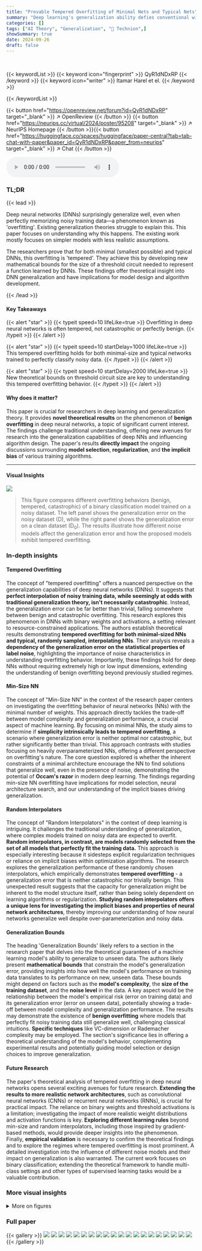 ```yaml
---
title: "Provable Tempered Overfitting of Minimal Nets and Typical Nets"
summary: "Deep learning's generalization ability defies conventional wisdom; this paper proves that overfitting in deep neural networks is 'tempered', neither catastrophic nor perfectly benign, for both minimal..."
categories: []
tags: ["AI Theory", "Generalization", "🏢 Technion",]
showSummary: true
date: 2024-09-26
draft: false
---
```


<br>

{{< keywordList >}}
{{< keyword icon="fingerprint" >}} QyR1dNDxRP {{< /keyword >}}
{{< keyword icon="writer" >}} Itamar Harel et el. {{< /keyword >}}
 
{{< /keywordList >}}

{{< button href="https://openreview.net/forum?id=QyR1dNDxRP" target="_blank" >}}
↗ OpenReview
{{< /button >}}
{{< button href="https://neurips.cc/virtual/2024/poster/95208" target="_blank" >}}
↗ NeurIPS Homepage
{{< /button >}}{{< button href="https://huggingface.co/spaces/huggingface/paper-central?tab=tab-chat-with-paper&paper_id=QyR1dNDxRP&paper_from=neurips" target="_blank" >}}
↗ Chat
{{< /button >}}



<audio controls>
    <source src="https://ai-paper-reviewer.com/QyR1dNDxRP/podcast.wav" type="audio/wav">
    Your browser does not support the audio element.
</audio>


### TL;DR


{{< lead >}}

Deep neural networks (DNNs) surprisingly generalize well, even when perfectly memorizing noisy training data—a phenomenon known as 'overfitting'. Existing generalization theories struggle to explain this.  This paper focuses on understanding why this happens.  The existing work mostly focuses on simpler models with less realistic assumptions.



The researchers prove that for both minimal (smallest possible) and typical DNNs, this overfitting is 'tempered'.  They achieve this by developing new mathematical bounds for the size of a threshold circuit needed to represent a function learned by DNNs. These findings offer theoretical insight into DNN generalization and have implications for model design and algorithm development.

{{< /lead >}}


#### Key Takeaways

{{< alert "star" >}}
{{< typeit speed=10 lifeLike=true >}} Overfitting in deep neural networks is often tempered, not catastrophic or perfectly benign. {{< /typeit >}}
{{< /alert >}}

{{< alert "star" >}}
{{< typeit speed=10 startDelay=1000 lifeLike=true >}} This tempered overfitting holds for both minimal-size and typical networks trained to perfectly classify noisy data. {{< /typeit >}}
{{< /alert >}}

{{< alert "star" >}}
{{< typeit speed=10 startDelay=2000 lifeLike=true >}} New theoretical bounds on threshold circuit size are key to understanding this tempered overfitting behavior. {{< /typeit >}}
{{< /alert >}}

#### Why does it matter?
This paper is crucial for researchers in deep learning and generalization theory.  It provides **novel theoretical results** on the phenomenon of **benign overfitting** in deep neural networks, a topic of significant current interest. The findings challenge traditional understanding, offering new avenues for research into the generalization capabilities of deep NNs and influencing algorithm design. The paper's results **directly impact** the ongoing discussions surrounding **model selection**, **regularization**, and **the implicit bias** of various training algorithms.

------
#### Visual Insights



![](https://ai-paper-reviewer.com/QyR1dNDxRP/figures_1_1.jpg)

> This figure compares different overfitting behaviors (benign, tempered, catastrophic) of a binary classification model trained on a noisy dataset. The left panel shows the generalization error on the noisy dataset (D), while the right panel shows the generalization error on a clean dataset (D<sub>0</sub>).  The results illustrate how different noise models affect the generalization error and how the proposed models exhibit tempered overfitting.







### In-depth insights


#### Tempered Overfitting
The concept of "tempered overfitting" offers a nuanced perspective on the generalization capabilities of deep neural networks (DNNs).  It suggests that **perfect interpolation of noisy training data, while seemingly at odds with traditional generalization theory, isn't necessarily catastrophic**. Instead, the generalization error can be far better than trivial, falling somewhere between benign and catastrophic overfitting.  This research explores this phenomenon in DNNs with binary weights and activations, a setting relevant to resource-constrained applications. The authors establish theoretical results demonstrating **tempered overfitting for both minimal-sized NNs and typical, randomly sampled, interpolating NNs**.  Their analysis reveals a **dependency of the generalization error on the statistical properties of label noise**, highlighting the importance of noise characteristics in understanding overfitting behavior.  Importantly, these findings hold for deep NNs without requiring extremely high or low input dimensions, extending the understanding of benign overfitting beyond previously studied regimes.

#### Min-Size NN
The concept of "Min-Size NN" in the context of the research paper centers on investigating the overfitting behavior of neural networks (NNs) with the minimal number of weights.  This approach directly tackles the trade-off between model complexity and generalization performance, a crucial aspect of machine learning. By focusing on minimal NNs, the study aims to determine if **simplicity intrinsically leads to tempered overfitting**, a scenario where generalization error is neither optimal nor catastrophic, but rather significantly better than trivial. This approach contrasts with studies focusing on heavily overparameterized NNs, offering a different perspective on overfitting's nature.  The core question explored is whether the inherent constraints of a minimal architecture encourage the NN to find solutions that generalize well, even in the presence of noise, demonstrating the potential of **Occam's razor** in modern deep learning.  The findings regarding min-size NN overfitting have implications for model selection, neural architecture search, and our understanding of the implicit biases driving generalization.

#### Random Interpolators
The concept of "Random Interpolators" in the context of deep learning is intriguing. It challenges the traditional understanding of generalization, where complex models trained on noisy data are expected to overfit.  **Random interpolators, in contrast, are models randomly selected from the set of all models that perfectly fit the training data.**  This approach is especially interesting because it sidesteps explicit regularization techniques or reliance on implicit biases within optimization algorithms.  The research explores the generalization performance of these randomly chosen interpolators, which empirically demonstrates **tempered overfitting** - a generalization error that is neither catastrophic nor trivially benign. This unexpected result suggests that the capacity for generalization might be inherent to the model structure itself, rather than being solely dependent on learning algorithms or regularization. **Studying random interpolators offers a unique lens for investigating the implicit biases and properties of neural network architectures**, thereby improving our understanding of how neural networks generalize well despite over-parameterization and noisy data.

#### Generalization Bounds
The heading 'Generalization Bounds' likely refers to a section in the research paper that delves into the theoretical guarantees of a machine learning model's ability to generalize to unseen data.  The authors likely present **mathematical bounds** that constrain the model's generalization error, providing insights into how well the model's performance on training data translates to its performance on new, unseen data. These bounds might depend on factors such as the **model's complexity**, the **size of the training dataset**, and the **noise level** in the data.  A key aspect would be the relationship between the model's empirical risk (error on training data) and its generalization error (error on unseen data), potentially showing a trade-off between model complexity and generalization performance. The results may demonstrate the existence of **benign overfitting** where models that perfectly fit noisy training data still generalize well, challenging classical intuitions.  **Specific techniques** like VC-dimension or Rademacher complexity may be employed.  The section's significance lies in offering a theoretical understanding of the model's behavior, complementing experimental results and potentially guiding model selection or design choices to improve generalization.

#### Future Research
The paper's theoretical analysis of tempered overfitting in deep neural networks opens several exciting avenues for future research.  **Extending the results to more realistic network architectures**, such as convolutional neural networks (CNNs) or recurrent neural networks (RNNs), is crucial for practical impact.  The reliance on binary weights and threshold activations is a limitation; investigating the impact of more realistic weight distributions and activation functions is key.  **Exploring different learning rules** beyond min-size and random interpolators, including those inspired by gradient-based methods, would provide deeper insights into the phenomenon.  Finally, **empirical validation** is necessary to confirm the theoretical findings and to explore the regimes where tempered overfitting is most prominent.  A detailed investigation into the influence of different noise models and their impact on generalization is also warranted.  The current work focuses on binary classification; extending the theoretical framework to handle multi-class settings and other types of supervised learning tasks would be a valuable contribution.


### More visual insights

<details>
<summary>More on figures
</summary>


![](https://ai-paper-reviewer.com/QyR1dNDxRP/figures_1_2.jpg)

> This figure illustrates different overfitting behaviors (benign, tempered, catastrophic) for deep neural networks trained on noisy datasets.  The left panel shows generalization error on a noisy dataset (D), while the right panel shows generalization error on a clean dataset (D<sub>0</sub>) derived from D.  The results demonstrate that the generalization error is neither optimal nor trivial, indicating tempered overfitting, and that the type of overfitting behavior depends on the statistical properties of the label noise.


![](https://ai-paper-reviewer.com/QyR1dNDxRP/figures_5_1.jpg)

> This figure illustrates how a neural network can interpolate a noisy dataset.  It shows three networks: a teacher network (a), a network memorizing label flips (b), and a wider student network that combines the previous two networks and uses an XOR construction to perfectly memorize the training data.  The color-coding of the edges helps to visualize how the parameters of the teacher and label flip memorization networks are integrated into the student network.


![](https://ai-paper-reviewer.com/QyR1dNDxRP/figures_7_1.jpg)

> This figure illustrates how a neural network can interpolate a noisy dataset by combining the teacher network's weights with a network that memorizes the noise.  Blue edges represent weights identical to the teacher network, yellow edges represent weights memorizing the label flips, red edges have zero weight, and two XOR layers combine the outputs to create the interpolator.


![](https://ai-paper-reviewer.com/QyR1dNDxRP/figures_53_1.jpg)

> This figure illustrates how a noisy dataset can be interpolated using a neural network.  It decomposes the task of interpolation into two subtasks: (1) matching the teacher network's weights and (2) memorizing the noise (label flips). The figure shows how to use different subsets of the parameters (blue edges for teacher, yellow for noise) and how to use an XOR operation to merge these subsets. The result is a wider network that perfectly interpolates the noisy training data.


</details>






### Full paper

{{< gallery >}}
<img src="https://ai-paper-reviewer.com/QyR1dNDxRP/1.png" class="grid-w50 md:grid-w33 xl:grid-w25" />
<img src="https://ai-paper-reviewer.com/QyR1dNDxRP/2.png" class="grid-w50 md:grid-w33 xl:grid-w25" />
<img src="https://ai-paper-reviewer.com/QyR1dNDxRP/3.png" class="grid-w50 md:grid-w33 xl:grid-w25" />
<img src="https://ai-paper-reviewer.com/QyR1dNDxRP/4.png" class="grid-w50 md:grid-w33 xl:grid-w25" />
<img src="https://ai-paper-reviewer.com/QyR1dNDxRP/5.png" class="grid-w50 md:grid-w33 xl:grid-w25" />
<img src="https://ai-paper-reviewer.com/QyR1dNDxRP/6.png" class="grid-w50 md:grid-w33 xl:grid-w25" />
<img src="https://ai-paper-reviewer.com/QyR1dNDxRP/7.png" class="grid-w50 md:grid-w33 xl:grid-w25" />
<img src="https://ai-paper-reviewer.com/QyR1dNDxRP/8.png" class="grid-w50 md:grid-w33 xl:grid-w25" />
<img src="https://ai-paper-reviewer.com/QyR1dNDxRP/9.png" class="grid-w50 md:grid-w33 xl:grid-w25" />
<img src="https://ai-paper-reviewer.com/QyR1dNDxRP/10.png" class="grid-w50 md:grid-w33 xl:grid-w25" />
<img src="https://ai-paper-reviewer.com/QyR1dNDxRP/11.png" class="grid-w50 md:grid-w33 xl:grid-w25" />
<img src="https://ai-paper-reviewer.com/QyR1dNDxRP/12.png" class="grid-w50 md:grid-w33 xl:grid-w25" />
<img src="https://ai-paper-reviewer.com/QyR1dNDxRP/13.png" class="grid-w50 md:grid-w33 xl:grid-w25" />
<img src="https://ai-paper-reviewer.com/QyR1dNDxRP/14.png" class="grid-w50 md:grid-w33 xl:grid-w25" />
<img src="https://ai-paper-reviewer.com/QyR1dNDxRP/15.png" class="grid-w50 md:grid-w33 xl:grid-w25" />
<img src="https://ai-paper-reviewer.com/QyR1dNDxRP/16.png" class="grid-w50 md:grid-w33 xl:grid-w25" />
<img src="https://ai-paper-reviewer.com/QyR1dNDxRP/17.png" class="grid-w50 md:grid-w33 xl:grid-w25" />
<img src="https://ai-paper-reviewer.com/QyR1dNDxRP/18.png" class="grid-w50 md:grid-w33 xl:grid-w25" />
<img src="https://ai-paper-reviewer.com/QyR1dNDxRP/19.png" class="grid-w50 md:grid-w33 xl:grid-w25" />
<img src="https://ai-paper-reviewer.com/QyR1dNDxRP/20.png" class="grid-w50 md:grid-w33 xl:grid-w25" />
{{< /gallery >}}
